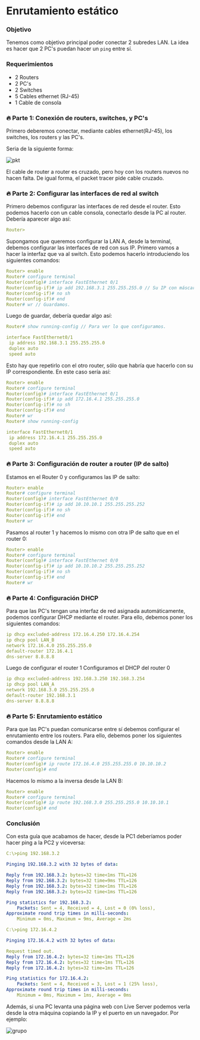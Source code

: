 # Enrutamiento estático

### Objetivo

Tenemos como objetivo principal poder conectar 2 subredes LAN. La idea es hacer que 2 PC's puedan hacer un `ping` entre sí.

### Requerimientos

- 2 Routers
- 2 PC's
- 2 Switches
- 5 Cables ethernet (RJ-45)
- 1 Cable de consola

### 🔥 Parte 1: Conexión de routers, switches, y PC's

Primero deberemos conectar, mediante cables ethernet(RJ-45), los switches, los routers y las PC's.

Seria de la siguiente forma:

![pkt](./img/Captura%20de%20pantalla%202025-06-03%20145351.png)

El cable de router a router es cruzado, pero hoy con los routers nuevos no hacen falta. De igual forma, el packet tracer pide cable cruzado.

### 🔥 Parte 2: Configurar las interfaces de red al switch
Primero debemos configurar las interfaces de red desde el router. Esto podemos hacerlo con un cable consola, conectarlo desde la PC al router. Debería aparecer algo así:

```yml
Router>
```

Supongamos que queremos configurar la LAN A, desde la terminal, debemos configurar las interfaces de red con sus IP. Primero vamos a hacer la interfaz que va al switch. Esto podemos hacerlo introduciendo los siguientes comandos:

```yml
Router> enable
Router# configure terminal
Router(config)# interface FastEthernet 0/1
Router(config-if)# ip add 192.168.3.1 255.255.255.0 // Su IP con máscara de 24 bits.
Router(config-if)# no sh
Router(config-if)# end
Router# wr // Guardamos.
```

Luego de guardar, debería quedar algo así:
```yml
Router# show running-config // Para ver lo que configuramos.

interface FastEthernet0/1
 ip address 192.168.3.1 255.255.255.0
 duplex auto
 speed auto
```

Esto hay que repetirlo con el otro router, sólo que habría que hacerlo con su IP correspondiente. En este caso sería así:

```yml
Router> enable
Router# configure terminal
Router(config)# interface FastEthernet 0/1
Router(config-if)# ip add 172.16.4.1 255.255.255.0
Router(config-if)# no sh
Router(config-if)# end
Router# wr
Router# show running-config

interface FastEthernet0/1
 ip address 172.16.4.1 255.255.255.0
 duplex auto
 speed auto
```

### 🔥 Parte 3: Configuración de router a router (IP de salto)

Estamos en el Router 0 y configuramos las IP de salto:

```yml
Router> enable
Router# configure terminal
Router(config)# interface FastEthernet 0/0
Router(config-if)# ip add 10.10.10.1 255.255.255.252
Router(config-if)# no sh
Router(config-if)# end
Router# wr
```

Pasamos al router 1 y hacemos lo mismo con otra IP de salto que en el router 0:

```yml
Router> enable
Router# configure terminal
Router(config)# interface FastEthernet 0/0
Router(config-if)# ip add 10.10.10.2 255.255.255.252
Router(config-if)# no sh
Router(config-if)# end
Router# wr
```

### 🔥 Parte 4: Configuración DHCP

Para que las PC's tengan una interfaz de red asignada automáticamente, podemos configurar DHCP mediante el router. Para ello, debemos poner los siguientes comandos:

```yml
ip dhcp excluded-address 172.16.4.250 172.16.4.254
ip dhcp pool LAN_B
network 172.16.4.0 255.255.255.0
default-router 172.16.4.1
dns-server 8.8.8.8
```

Luego de configurar el router 1 Configuramos el DHCP del router 0

```yml
ip dhcp excluded-address 192.168.3.250 192.168.3.254
ip dhcp pool LAN_A
network 192.168.3.0 255.255.255.0
default-router 192.168.3.1
dns-server 8.8.8.8
```

### 🔥 Parte 5: Enrutamiento estático

Para que las PC's puedan comunicarse entre sí debemos configurar el enrutamiento entre los routers. Para ello, debemos poner los siguientes comandos desde la LAN A: 

```yml
Router> enable
Router# configure terminal
Router(config)# ip route 172.16.4.0 255.255.255.0 10.10.10.2
Router(config)# end
```

Hacemos lo mismo a la inversa desde la LAN B:

```yml
Router> enable
Router# configure terminal
Router(config)# ip route 192.168.3.0 255.255.255.0 10.10.10.1
Router(config)# end
```

### Conclusión

Con esta guía que acabamos de hacer, desde la PC1 deberíamos poder hacer ping a la PC2 y viceversa:

```yml
C:\>ping 192.168.3.2

Pinging 192.168.3.2 with 32 bytes of data:

Reply from 192.168.3.2: bytes=32 time<1ms TTL=126
Reply from 192.168.3.2: bytes=32 time=9ms TTL=126
Reply from 192.168.3.2: bytes=32 time<1ms TTL=126
Reply from 192.168.3.2: bytes=32 time<1ms TTL=126

Ping statistics for 192.168.3.2:
    Packets: Sent = 4, Received = 4, Lost = 0 (0% loss),
Approximate round trip times in milli-seconds:
    Minimum = 0ms, Maximum = 9ms, Average = 2ms
```

```yml
C:\>ping 172.16.4.2

Pinging 172.16.4.2 with 32 bytes of data:

Request timed out.
Reply from 172.16.4.2: bytes=32 time<1ms TTL=126
Reply from 172.16.4.2: bytes=32 time<1ms TTL=126
Reply from 172.16.4.2: bytes=32 time=1ms TTL=126

Ping statistics for 172.16.4.2:
    Packets: Sent = 4, Received = 3, Lost = 1 (25% loss),
Approximate round trip times in milli-seconds:
    Minimum = 0ms, Maximum = 1ms, Average = 0ms
```

Además, si una PC levanta una página web con Live Server podemos verla desde la otra máquina copiando la IP y el puerto en un navegador. Por ejemplo:

![grupo](./img/image.png)
